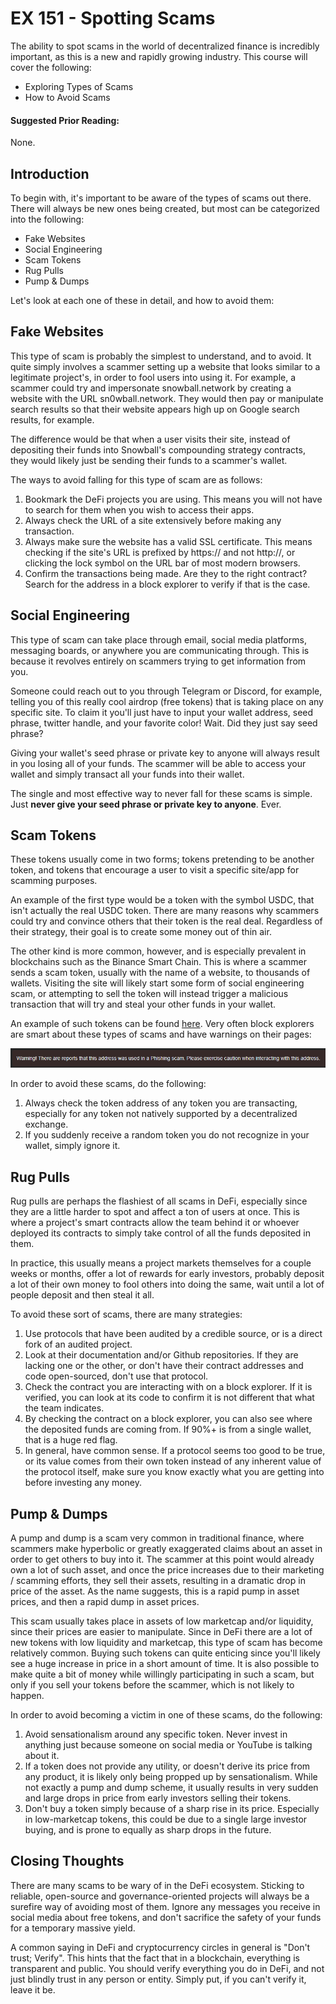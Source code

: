 # EX 151 - Spotting Scams

The ability to spot scams in the world of decentralized finance is incredibly important, as this is a new and rapidly growing industry. This course will cover the following:

* Exploring Types of Scams
* How to Avoid Scams

#### Suggested Prior Reading:

None.

## Introduction

To begin with, it's important to be aware of the types of scams out there. There will always be new ones being created, but most can be categorized into the following:

* Fake Websites
* Social Engineering
* Scam Tokens
* Rug Pulls
* Pump & Dumps

Let's look at each one of these in detail, and how to avoid them:

## Fake Websites

This type of scam is probably the simplest to understand, and to avoid. It quite simply involves a scammer setting up a website that looks similar to a legitimate project's, in order to fool users into using it. For example, a scammer could try and impersonate snowball.network by creating a website with the URL sn0wball.network. They would then pay or manipulate search results so that their website appears high up on Google search results, for example.

The difference would be that when a user visits their site, instead of depositing their funds into Snowball's compounding strategy contracts, they would likely just be sending their funds to a scammer's wallet.

The ways to avoid falling for this type of scam are as follows:

1. Bookmark the DeFi projects you are using. This means you will not have to search for them when you wish to access their apps.
2. Always check the URL of a site extensively before making any transaction.
3. Always make sure the website has a valid SSL certificate. This means checking if the site's URL is prefixed by https:// and not http://, or clicking the lock symbol on the URL bar of most modern browsers.
4. Confirm the transactions being made. Are they to the right contract? Search for the address in a block explorer to verify if that is the case.

## Social Engineering

This type of scam can take place through email, social media platforms, messaging boards, or anywhere you are communicating through. This is because it revolves entirely on scammers trying to get information from you.

Someone could reach out to you through Telegram or Discord, for example, telling you of this really cool airdrop (free tokens) that is taking place on any specific site. To claim it you'll just have to input your wallet address, seed phrase, twitter handle, and your favorite color! Wait. Did they just say seed phrase?

Giving your wallet's seed phrase or private key to anyone will always result in you losing all of your funds. The scammer will be able to access your wallet and simply transact all your funds into their wallet.

The single and most effective way to never fall for these scams is simple. Just **never give your seed phrase or private key to anyone**. Ever.

## Scam Tokens

These tokens usually come in two forms; tokens pretending to be another token, and tokens that encourage a user to visit a specific site/app for scamming purposes.

An example of the first type would be a token with the symbol USDC, that isn't actually the real USDC token. There are many reasons why scammers could try and convince others that their token is the real deal. Regardless of their strategy, their goal is to create some money out of thin air.

The other kind is more common, however, and is especially prevalent in blockchains such as the Binance Smart Chain. This is where a scammer sends a scam token, usually with the name of a website, to thousands of wallets. Visiting the site will likely start some form of social engineering scam, or attempting to sell the token will instead trigger a malicious transaction that will try and steal your other funds in your wallet.

An example of such tokens can be found [here](https://bscscan.com/address/0x0df62d2cd80591798721ddc93001afe868c367ff). Very often block explorers are smart about these types of scams and have warnings on their pages:

![Warning on bscscan.com (BSC's block explorer)](<../../.gitbook/assets/image (14).png>)

In order to avoid these scams, do the following:

1. Always check the token address of any token you are transacting, especially for any token not natively supported by a decentralized exchange.
2. If you suddenly receive a random token you do not recognize in your wallet, simply ignore it.

## Rug Pulls

Rug pulls are perhaps the flashiest of all scams in DeFi, especially since they are a little harder to spot and affect a ton of users at once. This is where a project's smart contracts allow the team behind it or whoever deployed its contracts to simply take control of all the funds deposited in them.

In practice, this usually means a project markets themselves for a couple weeks or months, offer a lot of rewards for early investors, probably deposit a lot of their own money to fool others into doing the same, wait until a lot of people deposit and then steal it all.

To avoid these sort of scams, there are many strategies:

1. Use protocols that have been audited by a credible source, or is a direct fork of an audited project.
2. Look at their documentation and/or Github repositories. If they are lacking one or the other, or don't have their contract addresses and code open-sourced, don't use that protocol.
3. Check the contract you are interacting with on a block explorer. If it is verified, you can look at its code to confirm it is not different that what the team indicates.
4. By checking the contract on a block explorer, you can also see where the deposited funds are coming from. If 90%+ is from a single wallet, that is a huge red flag.
5. In general, have common sense. If a protocol seems too good to be true, or its value comes from their own token instead of any inherent value of the protocol itself, make sure you know exactly what you are getting into before investing any money.

## Pump & Dumps

A pump and dump is a scam very common in traditional finance, where scammers make hyperbolic or greatly exaggerated claims about an asset in order to get others to buy into it. The scammer at this point would already own a lot of such asset, and once the price increases due to their marketing / scamming efforts, they sell their assets, resulting in a dramatic drop in price of the asset. As the name suggests, this is a rapid pump in asset prices, and then a rapid dump in asset prices.

This scam usually takes place in assets of low marketcap and/or liquidity, since their prices are easier to manipulate. Since in DeFi there are a lot of new tokens with low liquidity and marketcap, this type of scam has become relatively common. Buying such tokens can quite enticing since you'll likely see a huge increase in price in a short amount of time. It is also possible to make quite a bit of money while willingly participating in such a scam, but only if you sell your tokens before the scammer, which is not likely to happen.

In order to avoid becoming a victim in one of these scams, do the following:

1. Avoid sensationalism around any specific token. Never invest in anything just because someone on social media or YouTube is talking about it.
2. If a token does not provide any utility, or doesn't derive its price from any product, it is likely only being propped up by sensationalism. While not exactly a pump and dump scheme, it usually results in very sudden and large drops in price from early investors selling their tokens.
3. Don't buy a token simply because of a sharp rise in its price. Especially in low-marketcap tokens, this could be due to a single large investor buying, and is prone to equally as sharp drops in the future.

## Closing Thoughts

There are many scams to be wary of in the DeFi ecosystem. Sticking to reliable, open-source and governance-oriented projects will always be a surefire way of avoiding most of them. Ignore any messages you receive in social media about free tokens, and don't sacrifice the safety of your funds for a temporary massive yield.

A common saying in DeFi and cryptocurrency circles in general is "Don't trust; Verify". This hints that the fact that in a blockchain, everything is transparent and public. You should verify everything you do in DeFi, and not just blindly trust in any person or entity. Simply put, if you can't verify it, leave it be.
